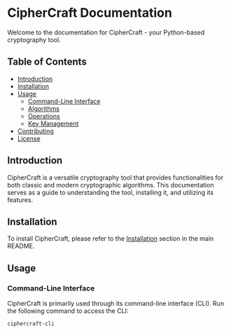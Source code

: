 # CipherCraft Documentation

Welcome to the documentation for CipherCraft - your Python-based cryptography tool.

## Table of Contents

- [Introduction](#introduction)
- [Installation](#installation)
- [Usage](#usage)
  - [Command-Line Interface](#command-line-interface)
  - [Algorithms](#algorithms)
  - [Operations](#operations)
  - [Key Management](#key-management)
- [Contributing](#contributing)
- [License](#license)

## Introduction

CipherCraft is a versatile cryptography tool that provides functionalities for both classic and modern cryptographic algorithms. This documentation serves as a guide to understanding the tool, installing it, and utilizing its features.

## Installation

To install CipherCraft, please refer to the [Installation](../README.md#installation) section in the main README.

## Usage

### Command-Line Interface

CipherCraft is primarily used through its command-line interface (CLI). Run the following command to access the CLI:

```bash
ciphercraft-cli

